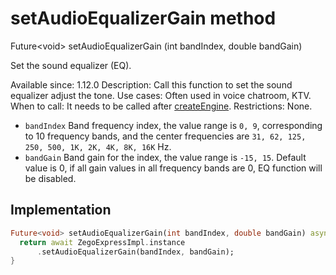 


# setAudioEqualizerGain method








Future&lt;void> setAudioEqualizerGain
(int bandIndex, double bandGain)





<p>Set the sound equalizer (EQ).</p>
<p>Available since: 1.12.0
Description: Call this function to set the sound equalizer adjust the tone.
Use cases: Often used in voice chatroom, KTV.
When to call: It needs to be called after <a class="deprecated" href="../../zego_uikit_prebuilt_live_audio_room/ZegoExpressEngine/createEngine.md">createEngine</a>.
Restrictions: None.</p>
<ul>
<li><code>bandIndex</code> Band frequency index, the value range is <code>0, 9</code>, corresponding to 10 frequency bands, and the center frequencies are <code>31, 62, 125, 250, 500, 1K, 2K, 4K, 8K, 16K</code> Hz.</li>
<li><code>bandGain</code> Band gain for the index, the value range is <code>-15, 15</code>. Default value is 0, if all gain values in all frequency bands are 0, EQ function will be disabled.</li>
</ul>



## Implementation

```dart
Future<void> setAudioEqualizerGain(int bandIndex, double bandGain) async {
  return await ZegoExpressImpl.instance
      .setAudioEqualizerGain(bandIndex, bandGain);
}
```







